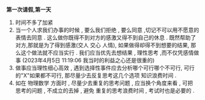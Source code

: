 **第一次请假,第一天**
1. 时间不多了加紧
2. 当一个人求我们办事的时候 , 要么我们拒绝 , 要么同意 ,切记不可以用不愿意的表情去同意 . 这么做你既得不到对方的感激又得不到自己的休息 . 既然帮助了对方,那就是为了得到感激(交人 交心 人情), 如果做得却得不到想要的结果, 那么这个做法就不应当实行 . 我们应当优先去想结果 , 理性思考 ,而不仅凭感情做事
   (2023年4月5日 11:19:06 我当时的利益之心还是很重的)
3. 做事应当理性细心高效 , 遇到选择性事件应去分析哪个可行哪个不可行, 可行的"X"如果都不可行, 那尽量少去反复思考这几个选项 知识浪费时间 . 
4. 如在 物理数学 方面时 , 尽量少去重复的思考问题 , 应当换个角度来看 , 可把 思考的问题 , 不成立的去掉 , 避免 重复的思考浪费时间 , 考试时也是必要的 .